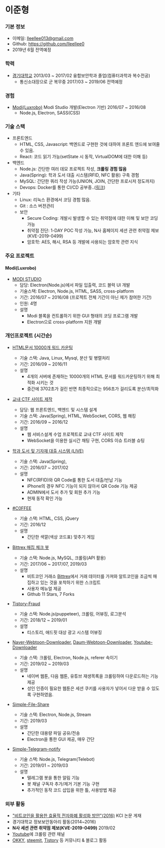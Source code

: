 # 이준형

### 기본 정보

- 이메일: lleellee013@gmail.com
- Github: https://github.com/lleellee0
- 2019년 6월 전역예정

### 학력
- [경기대학교](http://www.kyonggi.ac.kr/KyonggiUp.kgu) 2013/03 ~ 2017/02 융합보안학과 졸업(컴퓨터과학과 복수전공)
  - 통신소대장으로 군 복무중 2017/03 ~ 2019/06 전역예정

### 경험
- [Modi(Luxrobo)](https://modi.luxrobo.com/) Modi Studio 개발(Electron 기반) 2016/07 ~ 2016/08
  - Node.js, Electron, SASS(CSS)
  
### 기술 스택
- 프론트엔드
  - HTML, CSS, Javascript: 백엔드로 구현한 것에 대하여 프론트 엔드에 보여줄 수 있음.
  - React: 코드 읽기 가능(setState 시 동작, VirtualDOM에 대한 이해 등)
- 백엔드
  - Node.js: 간단한 여러 데모 프로젝트 작성, **크롤링 경험 많음**
  - Java(Spring): 학과 도서 대출 시스템(RFID, NFC 활용) 구축 경험
  - MySQL: 간단한 쿼리 작성 가능(UNION, JOIN, 간단한 프로시저 정도까지)
  - Devops: Docker를 통한 CI/CD 공부중..([링크](https://iwantadmin.tistory.com/275))
- 기타
  - Linux: 리눅스 환경에서 코딩 경험 많음.
  - Git : 소스 버젼관리
  - 보안
    - Secure Coding: 개발시 발생할 수 있는 취약점에 대한 이해 및 보안 코딩 가능
    - 취약점 진단: 1-DAY POC 작성 가능, N사 홈페이지 세션 관련 취약점 제보(KVE-2019-0499)
    - 암호학: AES, 해시, RSA 등 개발에 사용되는 암호학 관련 지식


### 주요 프로젝트
#### Modi(Luxrobo)
- [MODI STUDIO](https://modi.luxrobo.com/download/download.php)
  - 담당: Electron(Node.js)에서 파일 입출력, 코드 블럭 UI 개발
  - 기술스택: Electron, Node.js, HTML, SASS, cross-platform
  - 기간: 2016/07 ~ 2016/08 (프로젝트 전체 기간이 아닌 제가 참여한 기간)
  - 인원: 4명
  - 설명
    - Modi 블록을 컨트롤하기 위한 GUI 형태의 코딩 프로그램 개발
    - Electron으로 cross-platform 지원 개발
   
### 개인프로젝트 (시간순)

- [HTML문서 10000개 워드 카운팅](https://github.com/lleellee0/Portfolio-Resume/raw/master/%EB%B6%84%EC%82%B0%EB%B0%8F%EB%B3%91%EB%A0%AC%EC%B2%98%EB%A6%AC.zip)
  - 기술 스택: Java, Linux, Mysql, 분산 및 병렬처리
  - 기간: 2016/09 ~ 2016/11
  - 설명
    - 4개의 서버에 존재하는 10000개의 HTML 문서를 워드카운팅하기 위해 최적화 시키는 것
    - 중간에 3702초가 걸린 반면 최종적으로는 956초가 걸리도록 분산/최적화


- [교내 CTF 사이트 제작](https://github.com/lleellee0/Portfolio-Resume/raw/master/%EC%9B%B9%EC%84%9C%EB%B9%84%EC%8A%A4%EC%84%A4%EA%B3%84.zip)
  - 담당: 웹 프론트엔드, 백엔드 및 시스템 설계
  - 기술 스택: Java(Spring), HTML, WebSocket, CORS, 웹 해킹
  - 기간: 2016/09 ~ 2016/12
  - 설명
    - 웹 서비스설계 수업 프로젝트로 교내 CTF 사이트 제작
    - WebSocket을 이용한 실시간 채팅 구현, CORS 이슈 트러블 슈팅


- [학과 도서 및 기자재 대출 시스템 (LIVE)](http://202.182.96.36:8080/controller/)
  - 기술 스택: Java(Spring), 
  - 기간: 2016/07 ~ 2017/02
  - 설명
    - NFC(RFID)와 QR Code를 통한 도서 대출/반납 기능
    - iPhone의 경우 NFC 기능이 되지 않아서 QR Code 기능 제공
    - ADMIN에서 도서 추가 및 회원 추가 기능
    - 현재 동작 확인 가능
    
    
- [#C0FFEE](https://rawcdn.githack.com/lleellee0/C0FFEE/5a4701de8c9cf24205e2a4b481b01f0052092bcf/index.html)
  - 기술 스택: HTML, CSS, jQuery
  - 기간: 2016/12
  - 설명
    - 간단한 색깔(색상 코드표) 맞추기 게임
    
    
- [Bittrex 매집 체크 봇](https://github.com/lleellee0/bittrex-acc-bot)
  - 기술 스택: Node.js, MySQL, 크롤링(API 활용)
  - 기간: 2017/06 ~ 2017/07, 2019/03
  - 설명
    - 비트코인 거래소 [Bittrex](https://bittrex.com/)에서 거래 데이터를 가져와 알트코인을 조금씩 매집하고 있는 것을 포착하기 위한 스크립트
    - 사용자 메뉴얼 제공
    - Github 11 Stars, 7 Forks


- [Tistory-Fraud](https://github.com/lleellee0/tistory-fraud)
  - 기술 스택: Node.js(puppeteer), 크롤링, 어뷰징, 로그분석
  - 기간: 2018/12 ~ 2019/01
  - 설명
    - 티스토리, 애드핏 대상 광고 시스템 어뷰징
    

- [Naver-Webtoon-Downloader](https://github.com/lleellee0/naver-webtoon-downloader), [Daum-Webtoon-Downloader](https://github.com/lleellee0/daum-webtoon-downloader), [Youtube-Downloader](https://github.com/lleellee0/youtube-downloader)
  - 기술 스택: 크롤링, Electron, Node.js, referer 속이기
  - 기간: 2019/02 ~ 2019/03
  - 설명
    - 네이버 웹툰, 다음 웹툰, 유튜브 재생목록을 크롤링하여 다운로드하는 기능 제공
    - 성인 인증이 필요한 웹툰은 세션 쿠키를 사용자가 넣어서 다운 받을 수 있도록 구현하였음.


- [Simple-File-Share](https://github.com/lleellee0/simple-file-share)
  - 기술 스택: Electron, Node.js, Stream
  - 기간: 2019/03
  - 설명
    - 간단한 대용량 파일 공유/전송
    - Electron을 통한 GUI 제공, 매우 간단

- [Simple-Telegram-notify](https://github.com/lleellee0/simple-telegram-notify)
  - 기술 스택: Node.js, Telegram(Telebot)
  - 기간: 2019/01 ~ 2019/03
  - 설명
    - 텔레그램 봇을 통한 알림 기능
    - 봇 채널 구독자 추가/제거 기본 기능 구현
    - 추가적인 동작 코드 삽입을 위한 틀, 사용방법 제공


### 외부 활동
- ["비트코인을 활용한 효율적 전자화폐 활성화 방안"(2016)](http://www.ndsl.kr/ndsl/search/detail/article/articleSearchResultDetail.do?cn=JAKO201622341791214) KCI 논문 게재
- 경기대학교 정보보안동아리 활동(2014~2016)
- **N사 세션 관련 취약점 제보(KVE-2019-0499)** 2019/02
- [Youtube](https://www.youtube.com/channel/UCllHCWlvywBaFsH0odw-FUg)에 크롤링 관련 채널 
- [OKKY](https://okky.kr/user/info/38042), [steemit](https://steemit.com/@foorogrammer), [Tistory](https://iwantadmin.tistory.com/) 등 커뮤니티 & 블로그 활동

